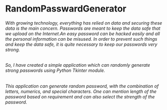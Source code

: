 # RandomPasswardGenerator
###### With growing technology, everything has relied on data and securing these data is the main concern. Passwords are meant to keep the data safe that we upload on the Internet.An easy password can be hacked easily and all the personal information can be misused. In order to prevent such things and keep the data safe, it is quite necessary to keep our passwords very strong.
###### So, I have created a simple application which can randomly generate strong passwords using Python Tkinter module.
###### This application can generate random password, with the combination of letters, numerics, and special characters. One can mention length of the password based on requirement and   can also select the strength of the password.
